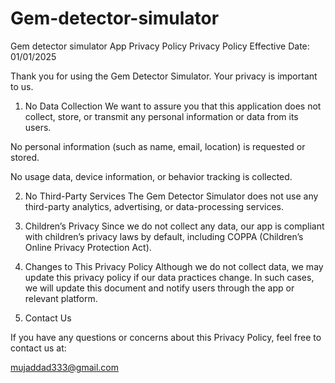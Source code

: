 # Gem-detector-simulator
Gem detector simulator App Privacy Policy
Privacy Policy
Effective Date: 01/01/2025

Thank you for using the Gem Detector Simulator. Your privacy is important to us.

1. No Data Collection
We want to assure you that this application does not collect, store, or transmit any personal information or data from its users.

No personal information (such as name, email, location) is requested or stored.

No usage data, device information, or behavior tracking is collected.

2. No Third-Party Services
The Gem Detector Simulator does not use any third-party analytics, advertising, or data-processing services.

3. Children’s Privacy
Since we do not collect any data, our app is compliant with children’s privacy laws by default, including COPPA (Children’s Online Privacy Protection Act).

4. Changes to This Privacy Policy
Although we do not collect data, we may update this privacy policy if our data practices change. In such cases, we will update this document and notify users through the app or relevant platform.

5. Contact Us
   
If you have any questions or concerns about this Privacy Policy, feel free to contact us at:

mujaddad333@gmail.com
